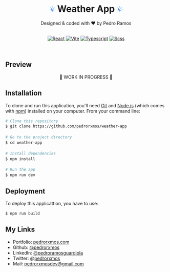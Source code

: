 
 <div align="center" valign="center">
  <h1 valign="center"> 
    <img src="./public/favicon.svg" width="18" height="18" alt="icon"/>
    Weather App
    <img src="./public/favicon.svg" width="18" height="18" alt="icon"/>
  </h1> 
  Designed & coded with ♥ by Pedro Ramos
  <br><br>

  [![React](https://img.shields.io/badge/React-f7f7f7?style=for-the-badge&logo=react)](https://es.react.dev/)
  [![Vite](https://img.shields.io/badge/Vite-f7f7f7?style=for-the-badge&logo=vite)](https://vitejs.dev/)
  [![Typescript](https://img.shields.io/badge/Typescript-f7f7f7?style=for-the-badge&logo=typescript)](https://www.typescriptlang.org/)
  [![Scss](https://img.shields.io/badge/Scss-f7f7f7?style=for-the-badge&logo=sass)](https://www.typescriptlang.org/)
  
</div>
<br>

## Preview

<p align="center" valign="center">🚧 WORK IN PROGRESS 🚧</p>


## Installation

To clone and run this application, you'll need [Git](https://git-scm.com) and [Node.js](https://nodejs.org/en/download/) (which comes with [npm](http://npmjs.com)) installed on your computer. From your command line:

```bash
# Clone this repository
$ git clone https://github.com/pedrorxmos/weather-app

# Go to the project directory
$ cd weather-app

# Install dependencies
$ npm install

# Run the app
$ npm run dev
```

## Deployment

To deploy this applicattion, you have to use:

```bash
$ npm run build
```


## My Links
- Portfolio: [pedrorxmos.com](https://pedrorxmos.com)
- Github: [@pedrorxmos](https://github.com/pedrorxmos)
- LinkedIn: [@pedroramosguardiola](https://linkedin.com/in/pedroramosguardiola)
- Twitter: [@pedrorxmos](https://twitter.com/pedrorxmos)
- Mail: [pedrorxmosdev@gmail.com](mailTo:pedrorxmosdev@gmail.com)
